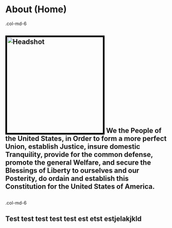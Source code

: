 <html>
<body>
  <h1>About (Home)</h1>
  <div class="container-fluid">
    <div class="row">
      <div class="col-md-6">.col-md-6
      <h2><img src="https://i.postimg.cc/wBrSkcrx/40212635-710494179302774-6326379903797166080-o.jpg" 
      width="300" height="300" alt="Headshot" style="border:5px solid black" style="float:left">
      We the People of the United States, in Order to form a more perfect Union, establish Justice, insure domestic Tranquility, 
      provide for the common defense, promote the general Welfare, and secure the Blessings of Liberty to ourselves and our Posterity, 
      do ordain and establish this Constitution for the United States of America.<h2>
      </div>
        <div class="col-md-6">.col-md-6 <h2>Test test test test test est etst estjelakjkld <h2></div>
    </div>
  </div>
  

<body>
<html>
